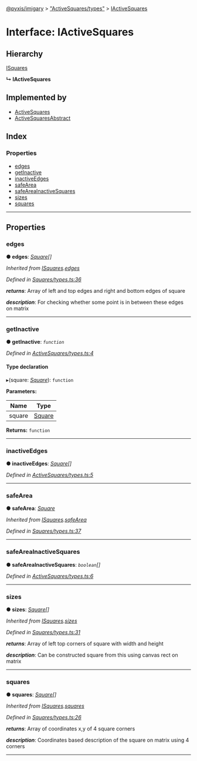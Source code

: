 [@pyxis/imigary](../README.md) > ["ActiveSquares/types"](../modules/_activesquares_types_.md) > [IActiveSquares](../interfaces/_activesquares_types_.iactivesquares.md)

# Interface: IActiveSquares

## Hierarchy

 [ISquares](_squares_types_.isquares.md)

**↳ IActiveSquares**

## Implemented by

* [ActiveSquares](../classes/_activesquares_activesquares_.activesquares.md)
* [ActiveSquaresAbstract](../classes/_activesquares_activesquaresabstract_.activesquaresabstract.md)

## Index

### Properties

* [edges](_activesquares_types_.iactivesquares.md#edges)
* [getInactive](_activesquares_types_.iactivesquares.md#getinactive)
* [inactiveEdges](_activesquares_types_.iactivesquares.md#inactiveedges)
* [safeArea](_activesquares_types_.iactivesquares.md#safearea)
* [safeAreaInactiveSquares](_activesquares_types_.iactivesquares.md#safeareainactivesquares)
* [sizes](_activesquares_types_.iactivesquares.md#sizes)
* [squares](_activesquares_types_.iactivesquares.md#squares)

---

## Properties

<a id="edges"></a>

###  edges

**● edges**: *[Square](../modules/_squares_types_.md#square)[]*

*Inherited from [ISquares](_squares_types_.isquares.md).[edges](_squares_types_.isquares.md#edges)*

*Defined in [Squares/types.ts:36](https://github.com/creaux/pyxis/blob/42c6131/packages/imigary/src/Squares/types.ts#L36)*

*__returns__*: Array of left and top edges and right and bottom edges of square

*__description__*: For checking whether some point is in between these edges on matrix

___
<a id="getinactive"></a>

###  getInactive

**● getInactive**: *`function`*

*Defined in [ActiveSquares/types.ts:4](https://github.com/creaux/pyxis/blob/42c6131/packages/imigary/src/ActiveSquares/types.ts#L4)*

#### Type declaration
▸(square: *[Square](../modules/_squares_types_.md#square)*): `function`

**Parameters:**

| Name | Type |
| ------ | ------ |
| square | [Square](../modules/_squares_types_.md#square) |

**Returns:** `function`

___
<a id="inactiveedges"></a>

###  inactiveEdges

**● inactiveEdges**: *[Square](../modules/_squares_types_.md#square)[]*

*Defined in [ActiveSquares/types.ts:5](https://github.com/creaux/pyxis/blob/42c6131/packages/imigary/src/ActiveSquares/types.ts#L5)*

___
<a id="safearea"></a>

###  safeArea

**● safeArea**: *[Square](../modules/_squares_types_.md#square)*

*Inherited from [ISquares](_squares_types_.isquares.md).[safeArea](_squares_types_.isquares.md#safearea)*

*Defined in [Squares/types.ts:37](https://github.com/creaux/pyxis/blob/42c6131/packages/imigary/src/Squares/types.ts#L37)*

___
<a id="safeareainactivesquares"></a>

###  safeAreaInactiveSquares

**● safeAreaInactiveSquares**: *`boolean`[]*

*Defined in [ActiveSquares/types.ts:6](https://github.com/creaux/pyxis/blob/42c6131/packages/imigary/src/ActiveSquares/types.ts#L6)*

___
<a id="sizes"></a>

###  sizes

**● sizes**: *[Square](../modules/_squares_types_.md#square)[]*

*Inherited from [ISquares](_squares_types_.isquares.md).[sizes](_squares_types_.isquares.md#sizes)*

*Defined in [Squares/types.ts:31](https://github.com/creaux/pyxis/blob/42c6131/packages/imigary/src/Squares/types.ts#L31)*

*__returns__*: Array of left top corners of square with width and height

*__description__*: Can be constructed square from this using canvas rect on matrix

___
<a id="squares"></a>

###  squares

**● squares**: *[Square](../modules/_squares_types_.md#square)[]*

*Inherited from [ISquares](_squares_types_.isquares.md).[squares](_squares_types_.isquares.md#squares)*

*Defined in [Squares/types.ts:26](https://github.com/creaux/pyxis/blob/42c6131/packages/imigary/src/Squares/types.ts#L26)*

*__returns__*: Array of coordinates x,y of 4 square corners

*__description__*: Coordinates based description of the square on matrix using 4 corners

___

